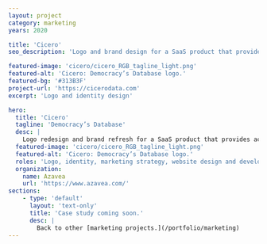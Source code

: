 ```yaml
---
layout: project
category: marketing
years: 2020

title: 'Cicero'
seo_description: 'Logo and brand design for a SaaS product that provides address-to-district matching at all levels of government.'

featured-image: 'cicero/cicero_RGB_tagline_light.png'
featured-alt: 'Cicero: Democracy’s Database logo.'
featured-bg: '#313B3F'
project-url: 'https://cicerodata.com'
excerpt: 'Logo and identity design'

hero:
  title: 'Cicero'
  tagline: 'Democracy’s Database'
  desc: |
    Logo redesign and brand refresh for a SaaS product that provides accurate and up-to-date legislative data.
  featured-image: 'cicero/cicero_RGB_tagline_light.png'
  featured-alt: 'Cicero: Democracy’s Database logo.'
  roles: 'Logo, identity, marketing strategy, website design and development'
  organization:
    name: Azavea
    url: 'https://www.azavea.com/'
sections:
    - type: 'default'
      layout: 'text-only'
      title: 'Case study coming soon.'
      desc: |
        Back to other [marketing projects.](/portfolio/marketing)
---
```

